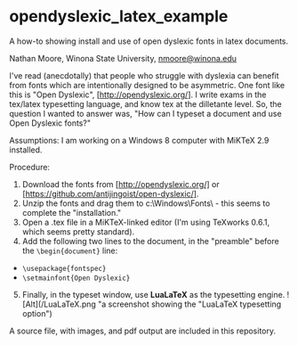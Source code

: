 # opendyslexic_latex_example
A how-to showing install and use of open dyslexic fonts in latex documents.

Nathan Moore, Winona State University, nmoore@winona.edu

I've read (anecdotally) that people who struggle with dyslexia can benefit from fonts which are intentionally designed to be asymmetric.  One font like this is "Open Dyslexic", [http://opendyslexic.org/].  I write exams in the tex/latex typesetting language, and know tex at the dilletante level. So, the question I wanted to answer was, "How can I typeset a document and use Open Dyslexic fonts?"

Assumptions: I am working on a Windows 8 computer with MiKTeX 2.9 installed.

Procedure:

1. Download the fonts from [http://opendyslexic.org/] or [https://github.com/antijingoist/open-dyslexic/].
2. Unzip the fonts and drag them to c:\Windows\Fonts\ - this seems to complete the "installation."
3. Open a .tex file in a MiKTeX-linked editor (I'm using TeXworks 0.6.1, which seems pretty standard).
4. Add the following two lines to the document, in the "preamble" before the `\begin{document}` line:
  * `\usepackage{fontspec}`
  * `\setmainfont{Open Dyslexic}`
5. Finally, in the typeset window, use **LuaLaTeX** as the typesetting engine. ![Alt](/LuaLaTeX.png "a screenshot showing the "LuaLaTeX typesetting option")

A source file, with images, and pdf output are included in this repository.
